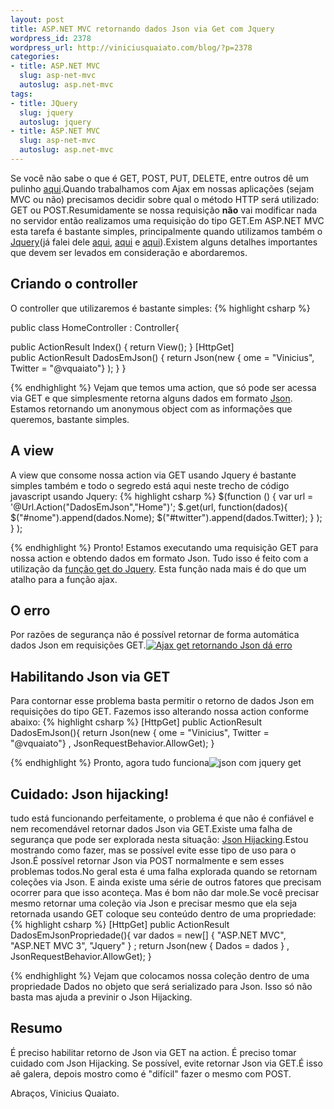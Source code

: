 ```yaml
--- 
layout: post
title: ASP.NET MVC retornando dados Json via Get com Jquery
wordpress_id: 2378
wordpress_url: http://viniciusquaiato.com/blog/?p=2378
categories: 
- title: ASP.NET MVC
  slug: asp-net-mvc
  autoslug: asp.net-mvc
tags: 
- title: JQuery
  slug: jquery
  autoslug: jquery
- title: ASP.NET MVC
  slug: asp-net-mvc
  autoslug: asp.net-mvc
---
```

Se você não sabe o que é GET, POST, PUT, DELETE, entre outros dê um pulinho [aqui](http://www.w3.org/Protocols/rfc2616/rfc2616-sec9.html).Quando trabalhamos com Ajax em nossas aplicações (sejam MVC ou não) precisamos decidir sobre qual o método HTTP será utilizado: GET ou POST.Resumidamente se nossa requisição **não** vai modificar nada no servidor então realizamos uma requisição do tipo GET.Em ASP.NET MVC esta tarefa é bastante simples, principalmente quando utilizamos também o [Jquery](http://jquery.com)(já falei dele [aqui](http://viniciusquaiato.com/blog/asp-net-mvc-ajax-com-jquery-load/), [aqui](http://viniciusquaiato.com/blog/asp-net-mvc-jquery-ajax/) e [aqui](http://viniciusquaiato.com/blog/asp-net-mvc-submit-com-ou-sem-ajax/)).Existem alguns detalhes importantes que devem ser levados em consideração e abordaremos.

## Criando o controller
O controller que utilizaremos é bastante simples:
{% highlight csharp %}

public class HomeController : Controller{    

public ActionResult Index()    {
return View();
    }
    [HttpGet]    
public ActionResult DadosEmJson()    {        return Json(new {
ome = "Vinicius", Twitter = "@vquaiato"}
);
    }
}

{% endhighlight %}
Vejam que temos uma action, que só pode ser acessa via GET e que simplesmente retorna alguns dados em formato [Json](http://json.org/). Estamos retornando um anonymous object com as informações que queremos, bastante simples.

## A view
A view que consome nossa action via GET usando Jquery é bastante simples também e todo o segredo está aqui neste trecho de código javascript usando Jquery:
{% highlight csharp %}
$(function () {
var url = '@Url.Action("DadosEmJson","Home")';
    $.get(url, function(dados){        $("#nome").append(dados.Nome);
    $("#twitter").append(dados.Twitter);
    }
);
    }
);
    
{% endhighlight %}
Pronto! Estamos executando uma requisição GET para nossa action e obtendo dados em formato Json. Tudo isso é feito com a utilização da [função get do Jquery](http://api.jquery.com/jQuery.get/). Esta função nada mais é do que um atalho para a função ajax.

## O erro


Por razões de segurança não é possível retornar de forma automática dados Json em requisições GET.[![Ajax get retornando Json dá erro](http://viniciusquaiato.com/images_posts/This-request-has-been-blocked-because-sensitive-information-could-be-disclosed-t_2010-12-22_13-14-24-300x174.png "Ajax get retornando Json dá erro")](http://viniciusquaiato.com/images_posts/This-request-has-been-blocked-because-sensitive-information-could-be-disclosed-t_2010-12-22_13-14-24.png)



## Habilitando Json via GET
Para contornar esse problema basta permitir o retorno de dados Json em requisições do tipo GET. Fazemos isso alterando nossa action conforme abaixo:
{% highlight csharp %}
[HttpGet]
public ActionResult DadosEmJson(){    return Json(new {
ome = "Vinicius", Twitter = "@vquaiato"}
, JsonRequestBehavior.AllowGet);
    }



{% endhighlight %}
Pronto, agora tudo funciona![![json com jquery get](http://viniciusquaiato.com/images_posts/json-com-jquery-get-283x300.png "json com jquery get")](http://viniciusquaiato.com/images_posts/json-com-jquery-get.png)



## Cuidado: Json hijacking!
tudo está funcionando perfeitamente, o problema é que não é confiável e nem recomendável retornar dados Json via GET.Existe uma falha de segurança que pode ser explorada nesta situação: [Json Hijacking](http://haacked.com/archive/2009/06/25/json-hijacking.aspx).Estou mostrando como fazer, mas se possível evite esse tipo de uso para o Json.É possível retornar Json via POST normalmente e sem esses problemas todos.No geral esta é uma falha explorada quando se retornam coleções via Json. E ainda existe uma série de outros fatores que precisam ocorrer para que isso aconteça. Mas é bom não dar mole.Se você precisar mesmo retornar uma coleção via Json e precisar mesmo que ela seja retornada usando GET coloque seu conteúdo dentro de uma propriedade:
{% highlight csharp %}
[HttpGet]
public ActionResult DadosEmJsonPropriedade(){
var dados = new[] { "ASP.NET MVC", "ASP.NET MVC 3", "Jquery" }
;
    return Json(new { Dados = dados }
, JsonRequestBehavior.AllowGet);
    }

{% endhighlight %}
Vejam que colocamos nossa coleção dentro de uma propriedade Dados no objeto que será serializado para Json. Isso só não basta mas ajuda a previnir o Json Hijacking.

## Resumo
É preciso habilitar retorno de Json via GET na action. É preciso tomar cuidado com Json Hijacking. Se possível, evite retornar Json via GET.É isso aê galera, depois mostro como é "difícil" fazer o mesmo com POST.

Abraços,
Vinicius Quaiato.
